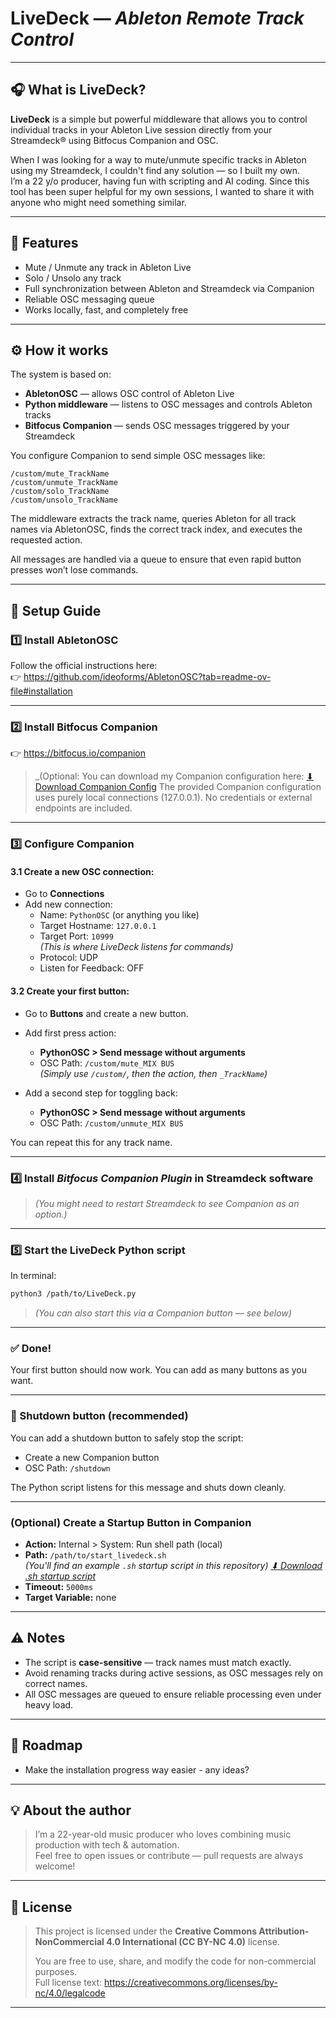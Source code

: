 # LiveDeck — *Ableton Remote Track Control*

---

## 🎧 What is LiveDeck?

**LiveDeck** is a simple but powerful middleware that allows you to control individual tracks in your Ableton Live session directly from your Streamdeck® using Bitfocus Companion and OSC.

When I was looking for a way to mute/unmute specific tracks in Ableton using my Streamdeck, I couldn't find any solution — so I built my own.  
I’m a 22 y/o producer, having fun with scripting and AI coding. Since this tool has been super helpful for my own sessions, I wanted to share it with anyone who might need something similar.

---

## 🚀 Features

- Mute / Unmute any track in Ableton Live
- Solo / Unsolo any track
- Full synchronization between Ableton and Streamdeck via Companion
- Reliable OSC messaging queue
- Works locally, fast, and completely free

---

## ⚙️ How it works

The system is based on:

- **AbletonOSC** — allows OSC control of Ableton Live
- **Python middleware** — listens to OSC messages and controls Ableton tracks
- **Bitfocus Companion** — sends OSC messages triggered by your Streamdeck

You configure Companion to send simple OSC messages like:

```
/custom/mute_TrackName
/custom/unmute_TrackName
/custom/solo_TrackName
/custom/unsolo_TrackName
```

The middleware extracts the track name, queries Ableton for all track names via AbletonOSC, finds the correct track index, and executes the requested action.

All messages are handled via a queue to ensure that even rapid button presses won’t lose commands.

---

## 🔧 Setup Guide

### 1️⃣ Install AbletonOSC

Follow the official instructions here:  
👉 https://github.com/ideoforms/AbletonOSC?tab=readme-ov-file#installation

---

### 2️⃣ Install Bitfocus Companion

👉 https://bitfocus.io/companion

> _(Optional: You can download my Companion configuration here: [⬇ Download Companion Config](LiveDeck.companionconfig)
The provided Companion configuration uses purely local connections (127.0.0.1). No credentials or external endpoints are included.
---

### 3️⃣ Configure Companion

#### 3.1 Create a new OSC connection:

- Go to **Connections**
- Add new connection:
    - Name: `PythonOSC` (or anything you like)
    - Target Hostname: `127.0.0.1`
    - Target Port: `10999`  
      *(This is where LiveDeck listens for commands)*
    - Protocol: UDP
    - Listen for Feedback: OFF

#### 3.2 Create your first button:

- Go to **Buttons** and create a new button.
- Add first press action:
    - **PythonOSC > Send message without arguments**
    - OSC Path: `/custom/mute_MIX BUS`  
      *(Simply use `/custom/`, then the action, then `_TrackName`)*

- Add a second step for toggling back:
    - **PythonOSC > Send message without arguments**
    - OSC Path: `/custom/unmute_MIX BUS`

You can repeat this for any track name.

---

### 4️⃣ Install *Bitfocus Companion Plugin* in Streamdeck software

> _(You might need to restart Streamdeck to see Companion as an option.)_

---

### 5️⃣ Start the LiveDeck Python script

In terminal:

```bash
python3 /path/to/LiveDeck.py
```

> _(You can also start this via a Companion button — see below)_

---

### ✅ Done!

Your first button should now work. You can add as many buttons as you want.

---

### 🔴 Shutdown button (recommended)

You can add a shutdown button to safely stop the script:

- Create a new Companion button
- OSC Path: `/shutdown`

The Python script listens for this message and shuts down cleanly.

---

### (Optional) Create a Startup Button in Companion

- **Action:** Internal > System: Run shell path (local)
- **Path:** `/path/to/start_livedeck.sh`  
  _(You'll find an example `.sh` startup script in this repository) [⬇ Download .sh startup script](start_livedeck.sh)_
- **Timeout:** `5000ms`
- **Target Variable:** none

---

## ⚠️ Notes

- The script is **case-sensitive** — track names must match exactly.
- Avoid renaming tracks during active sessions, as OSC messages rely on correct names.
- All OSC messages are queued to ensure reliable processing even under heavy load.

---

## 🎯 Roadmap

- Make the installation progress way easier - any ideas?

---

## 💡 About the author

> I’m a 22-year-old music producer who loves combining music production with tech & automation.  
> Feel free to open issues or contribute — pull requests are always welcome!

---

## 📄 License

> This project is licensed under the **Creative Commons Attribution-NonCommercial 4.0 International (CC BY-NC 4.0)** license.  
>   
> You are free to use, share, and modify the code for non-commercial purposes.  
> Full license text: https://creativecommons.org/licenses/by-nc/4.0/legalcode

---

